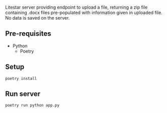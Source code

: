 Litestar server providing endpoint to upload a file, returning a zip file containing .docx files pre-populated with information given in uploaded file. No data is saved on the server.

## Pre-requisites

- Python
    - Poetry

## Setup

`poetry install`

## Run server

`poetry run python app.py`